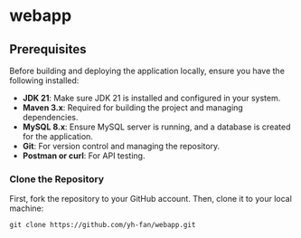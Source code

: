 # webapp



## Prerequisites

Before building and deploying the application locally, ensure you have the following installed:

- **JDK 21**: Make sure JDK 21 is installed and configured in your system.
- **Maven 3.x**: Required for building the project and managing dependencies.
- **MySQL 8.x**: Ensure MySQL server is running, and a database is created for the application.
- **Git**: For version control and managing the repository.
- **Postman or curl**: For API testing.



### Clone the Repository

First, fork the repository to your GitHub account. Then, clone it to your local machine:

```
git clone https://github.com/yh-fan/webapp.git
```